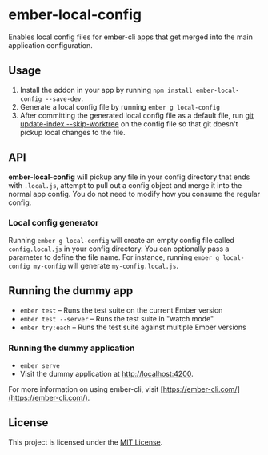 # ember-local-config

Enables local config files for ember-cli apps that get merged into the main application configuration.

## Usage

1. Install the addon in your app by running `npm install ember-local-config --save-dev`.
2. Generate a local config file by running `ember g local-config`
3. After committing the generated local config file as a default file, run [git update-index --skip-worktree](http://git-scm.com/docs/git-update-index) on the config file so that git doesn't pickup local changes to the file.

## API


**ember-local-config** will pickup any file in your config directory that ends with `.local.js`, attempt to pull out a config object and merge it into the normal app config. You do not need to modify how you consume the regular config.

### Local config generator

Running `ember g local-config` will create an empty config file called `config.local.js` in your config directory. You can optionally pass a parameter to define the file name. For instance, running `ember g local-config my-config` will generate `my-config.local.js`.

## Running the dummy app

* `ember test` – Runs the test suite on the current Ember version
* `ember test --server` – Runs the test suite in "watch mode"
* `ember try:each` – Runs the test suite against multiple Ember versions

### Running the dummy application

* `ember serve`
* Visit the dummy application at [http://localhost:4200](http://localhost:4200).

For more information on using ember-cli, visit [https://ember-cli.com/](https://ember-cli.com/).

License
------------------------------------------------------------------------------

This project is licensed under the [MIT License](LICENSE.md).
